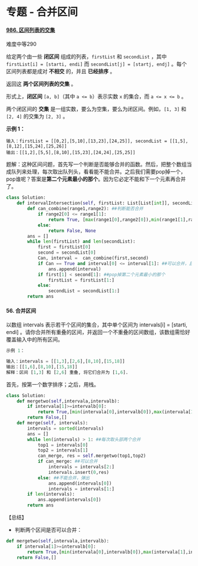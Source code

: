 # 专题 - 合并区间

#### [986. 区间列表的交集](https://leetcode.cn/problems/interval-list-intersections/)

难度中等290

给定两个由一些 **闭区间** 组成的列表，`firstList` 和 `secondList` ，其中 `firstList[i] = [starti, endi]` 而 `secondList[j] = [startj, endj]` 。每个区间列表都是成对 **不相交** 的，并且 **已经排序** 。

返回这 **两个区间列表的交集** 。

形式上，**闭区间** `[a, b]`（其中 `a <= b`）表示实数 `x` 的集合，而 `a <= x <= b` 。

两个闭区间的 **交集** 是一组实数，要么为空集，要么为闭区间。例如，`[1, 3]` 和 `[2, 4]` 的交集为 `[2, 3]` 。

 

**示例 1：**

```
输入：firstList = [[0,2],[5,10],[13,23],[24,25]], secondList = [[1,5],[8,12],[15,24],[25,26]]
输出：[[1,2],[5,5],[8,10],[15,23],[24,24],[25,25]]
```

题解：这种区间问题，首先写一个判断是否能够合并的函数。然后，把整个数组当成队列来处理，每次取出队列头，看看能不能合并。之后我们需要pop掉一个，pop谁呢？答案是**第二个元素最小的那个**。因为它必定不能和下一个元素再合并了。

```python
class Solution:
    def intervalIntersection(self, firstList: List[List[int]], secondList: List[List[int]]) -> List[List[int]]:
        def can_combine(range1,range2): ##判断能否合并
            if range2[0] <= range1[1]:
                return True, [max(range1[0],range2[0]),min(range1[1],range2[1])]
            else:
                return False, None
        ans = []
        while len(firstList) and len(secondList):
            first = firstList[0]
            second = secondList[0]
            Can, interval =  can_combine(first,second)
            if Can == True and interval[0] <= interval[1]: ##可以合并，且区间合法
                ans.append(interval)
            if first[1] < second[1]: ##pop掉第二个元素最小的那个
                firstList = firstList[1:]
            else:
                secondList = secondList[1:]
        return ans
```



#### 56. 合并区间

以数组 intervals 表示若干个区间的集合，其中单个区间为 intervals[i] = [starti, endi] 。请你合并所有重叠的区间，并返回一个不重叠的区间数组，该数组需恰好覆盖输入中的所有区间。

 

```python
示例 1：

输入：intervals = [[1,3],[2,6],[8,10],[15,18]]
输出：[[1,6],[8,10],[15,18]]
解释：区间 [1,3] 和 [2,6] 重叠, 将它们合并为 [1,6].
```

首先，按第一个数字排序；之后，用栈。

```python
class Solution:
    def mergetwo(self,intervala,intervalb):
        if intervala[1]>=intervalb[0]:
            return True,[min(intervala[0],intervalb[0]),max(intervala[1],intervalb[1])]
        return False,[]
    def merge(self, intervals):
        intervals = sorted(intervals)
        ans = []
        while len(intervals) > 1: ##每次取头部两个合并
            top1 = intervals[0]
            top2 = intervals[1]
            can_merge, res = self.mergetwo(top1,top2)
            if can_merge: ##可以合并
                intervals = intervals[2:]
                intervals.insert(0,res)
            else: ##不能合并，弹出
                ans.append(intervals[0])
                intervals = intervals[1:]
        if len(intervals):
            ans.append(intervals[0])
        return ans
```

【总结】

- 判断两个区间是否可以合并：

```python
def mergetwo(self,intervala,intervalb):
    if intervala[1]>=intervalb[0]:
        return True,[min(intervala[0],intervalb[0]),max(intervala[1],intervalb[1])] ##取最小左端点，最大的右端点
    return False,[]
```


